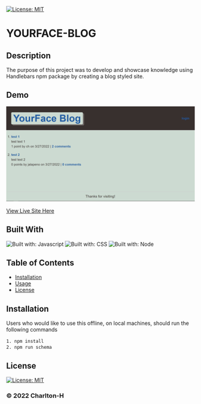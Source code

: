 [![License: MIT](https://img.shields.io/badge/License-MIT-yellow.svg)](https://opensource.org/licenses/MIT)

# YOURFACE-BLOG

## Description

The purpose of this project was to develop and showcase knowledge using Handlebars npm package by creating a blog styled site.

## Demo

![demo](./assets/images/yourface-blog.PNG)

[View Live Site Here](https://shrouded-fortress-91419.herokuapp.com/)

## Built With

![Built with: Javascript](https://img.shields.io/badge/JavaScript-323330?style=for-the-badge&logo=javascript&logoColor=F7DF1E) ![Built with: CSS](https://img.shields.io/badge/CSS-239120?&style=for-the-badge&logo=css3&logoColor=white) ![Built with: Node](https://img.shields.io/badge/Node.js-43853D?style=for-the-badge&logo=node.js&logoColor=white)

## Table of Contents

- [Installation](#Installation)
- [Usage](#Usage)
- [License](#License)

## Installation

Users who would like to use this offline, on local machines, should run the following commands

```
1. npm install
2. npm run schema
```

## License

[![License: MIT](https://img.shields.io/badge/License-MIT-yellow.svg)](https://opensource.org/licenses/MIT)

### &copy; 2022 Charlton-H

```

```
